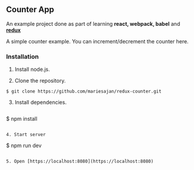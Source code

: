 ## Counter App

An example project done as part of learning **react, webpack, babel** and **[redux](http://redux.js.org/)**

A simple counter example. You can increment/decrement the counter here.

### Installation

1. Install node.js.

2. Clone the repository.

  ```
  $ git clone https://github.com/mariesajan/redux-counter.git
  ```

3. Install dependencies.

   ```
  $ npm install
  ```

4. Start server

   ```
   $ npm run dev
   ```

5. Open [https://localhost:8080](https://localhost:8080)
